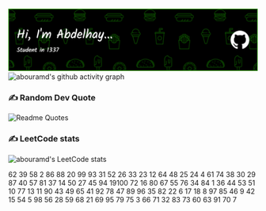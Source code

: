 ![](./github-header-image.png)
![abouramd's github activity graph](https://github-readme-activity-graph.cyclic.app/graph?username=abouramd&theme=github-compact)
<!-- ![](https://github-widgetbox.vercel.app/api/profile?username=abouramd&data=repositories,commits) -->
<!-- ![](https://github-widgetbox.vercel.app/api/skills?languages=python,c,bash,markdown&tools=git&software=linux,windows,vscode) -->
### ✍️ Random Dev Quote
<!-- ![](https://quotes-github-readme.vercel.app/api?type=horizontal&theme=radical) -->

![Readme Quotes](https://quotes-github-readme.vercel.app/api?type=horizontal&theme=dark)
### ✍️ LeetCode stats
![abouramd's LeetCode stats](https://leetcode-stats-six.vercel.app/?username=abouramd&theme=dark)

62 39 58  2 86 88 20 99 93 31 52 26 33 23 12 64 48 25 24  4 61 74 38 30 29 87 40 57 81 37 14 50 27 45 94 19100 72 16 80 67 55 76 34 84  1 36 44 53 51 10 77 13 11 90 43 49 65 41 92 78 47 89 96 35 82 22  6 17 18  8 97 85 46  9 42 15 54  5 98 56 28 59 68 21 69 95 79 75  3 66 71 32 83 73 60 63 91 70  7
